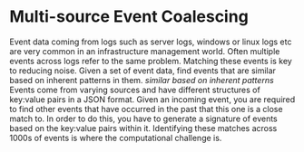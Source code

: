# Multi-source Event Coalescing
Event data coming from logs such as server logs, windows or linux logs etc are very common
in an infrastructure management world. Often multiple events across logs refer to the same problem.
Matching these events is key to reducing noise. Given a set of event data,
find events that are similar based on inherent patterns in them.
*similar based on inherent patterns*
Events come from varying sources and have different structures of key:value pairs in a JSON format.
Given an incoming event, you are required to find other events that have occurred in the past
that this one is a close match to. In order to do this, you have to
generate a signature of events based on the key:value pairs within it.
Identifying these matches across 1000s of events is where the computational challenge is.
